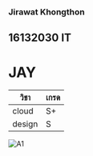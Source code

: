 ### Jirawat  Khongthon
## 16132030 IT
# JAY

วิชา | เกรด
------------ | -------------
cloud | S+
design| S

![A1](https://i.pinimg.com/originals/c3/0e/9d/c30e9d11acf195b5b735c68728480340.png)